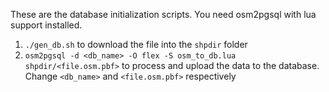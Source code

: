 These are the database initialization scripts. You need osm2pgsql with lua support installed.
1. `./gen_db.sh` to download the file into the `shpdir` folder 
2. `osm2pgsql -d <db_name> -O flex -S osm_to_db.lua shpdir/<file.osm.pbf>`  to process and upload the data to the database. Change `<db_name>` and `<file.osm.pbf>` respectively
 
